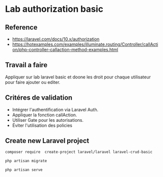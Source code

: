 # Lab authorization basic 

## Reference 

- https://laravel.com/docs/10.x/authorization
- https://hotexamples.com/examples/illuminate.routing/Controller/callAction/php-controller-callaction-method-examples.html

## Travail a faire

Appliquer sur lab laravel basic et doone les droit pour chaque utilisateur pour faire ajouter ou editer.

## Critéres de validation

- Intégrer l'authentification via Laravel Auth.
- Appliquer la fonction callAction.
- Utiliser Gate pour les autorisations.
- Éviter l'utilisation des policies

## Create new Laravel project

```bash
composer require  create-project laravel/laravel laravel-crud-basic
```
```bash
php artisan migrate
```
```bash
php artisan serve
```

